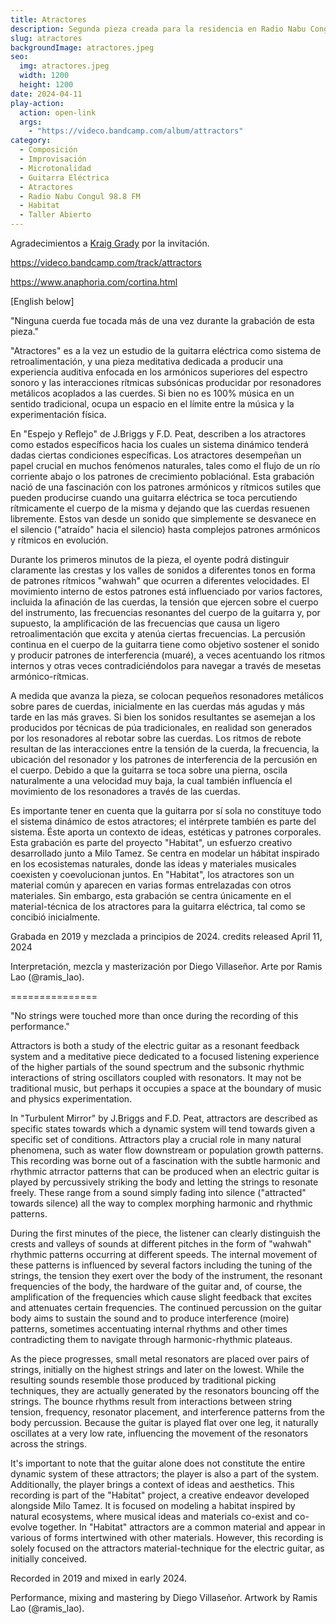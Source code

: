```yaml
---
title: Atractores
description: Segunda pieza creada para la residencia en Radio Nabu Congul 98.8 FM, Anaphoria
slug: atractores
backgroundImage: atractores.jpeg
seo:
  img: atractores.jpeg
  width: 1200
  height: 1200
date: 2024-04-11
play-action:
  action: open-link
  args: 
    - "https://videco.bandcamp.com/album/attractors"
category:
  - Composición
  - Improvisación
  - Microtonalidad
  - Guitarra Eléctrica
  - Atractores
  - Radio Nabu Congul 98.8 FM
  - Habitat
  - Taller Abierto
---
```


Agradecimientos a [Kraig Grady](https://anaphoria.com/) por la invitación.

https://videco.bandcamp.com/track/attractors

https://www.anaphoria.com/cortina.html

[English below]

"Ninguna cuerda fue tocada más de una vez durante la grabación de esta pieza."

"Atractores" es a la vez un estudio de la guitarra eléctrica como sistema de retroalimentación, y una pieza meditativa dedicada a producir una experiencia auditiva enfocada en los armónicos superiores del espectro sonoro y las interacciones rítmicas subsónicas producidar por resonadores metálicos acoplados a las cuerdes. Si bien no es 100% música en un sentido tradicional, ocupa un espacio en el límite entre la música y la experimentación física.

En "Espejo y Reflejo" de J.Briggs y F.D. Peat, describen a los atractores como estados específicos hacia los cuales un sistema dinámico tenderá dadas ciertas condiciones específicas. Los atractores desempeñan un papel crucial en muchos fenómenos naturales, tales como el flujo de un río corriente abajo o los patrones de crecimiento poblaciónal. Esta grabación nació de una fascinación con los patrones armónicos y rítmicos sutiles que pueden producirse cuando una guitarra eléctrica se toca percutiendo rítmicamente el cuerpo de la misma y dejando que las cuerdas resuenen libremente. Estos van desde un sonido que simplemente se desvanece en el silencio ("atraído" hacia el silencio) hasta complejos patrones armónicos y rítmicos en evolución.

Durante los primeros minutos de la pieza, el oyente podrá distinguir claramente las crestas y los valles de sonidos a diferentes tonos en forma de patrones rítmicos "wahwah" que ocurren a diferentes velocidades. El movimiento interno de estos patrones está influenciado por varios factores, incluida la afinación de las cuerdas, la tensión que ejercen sobre el cuerpo del instrumento, las frecuencias resonantes del cuerpo de la guitarra y, por supuesto, la amplificación de las frecuencias que causa un ligero retroalimentación que excita y atenúa ciertas frecuencias. La percusión continua en el cuerpo de la guitarra tiene como objetivo sostener el sonido y producir patrones de interferencia (muaré), a veces acentuando los ritmos internos y otras veces contradiciéndolos para navegar a través de mesetas armónico-rítmicas.

A medida que avanza la pieza, se colocan pequeños resonadores metálicos sobre pares de cuerdas, inicialmente en las cuerdas más agudas y más tarde en las más graves. Si bien los sonidos resultantes se asemejan a los producidos por técnicas de púa tradicionales, en realidad son generados por los resonadores al rebotar sobre las cuerdas. Los ritmos de rebote resultan de las interacciones entre la tensión de la cuerda, la frecuencia, la ubicación del resonador y los patrones de interferencia de la percusión en el cuerpo. Debido a que la guitarra se toca sobre una pierna, oscila naturalmente a una velocidad muy baja, la cual también influencía el movimiento de los resonadores a través de las cuerdas.

Es importante tener en cuenta que la guitarra por sí sola no constituye todo el sistema dinámico de estos atractores; el intérprete también es parte del sistema. Éste aporta un contexto de ideas, estéticas y patrones corporales. Esta grabación es parte del proyecto "Habitat", un esfuerzo creativo desarrollado junto a Milo Tamez. Se centra en modelar un hábitat inspirado en los ecosistemas naturales, donde las ideas y materiales musicales coexisten y coevolucionan juntos. En "Habitat", los atractores son un material común y aparecen en varias formas entrelazadas con otros materiales. Sin embargo, esta grabación se centra únicamente en el material-técnica de los atractores para la guitarra eléctrica, tal como se concibió inicialmente.

Grabada en 2019 y mezclada a principios de 2024. 
credits
released April 11, 2024

Interpretación, mezcla y masterización por Diego Villaseñor.
Arte por Ramis Lao (@ramis_lao).

===============

"No strings were touched more than once during the recording of this performance."

Attractors is both a study of the electric guitar as a resonant feedback system and a meditative piece dedicated to a focused listening experience of the higher partials of the sound spectrum and the subsonic rhythmic interactions of string oscillators coupled with resonators. It may not be traditional music, but perhaps it occupies a space at the boundary of music and physics experimentation.

In "Turbulent Mirror" by J.Briggs and F.D. Peat, attractors are described as specific states towards which a dynamic system will tend towards given a specific set of conditions. Attractors play a crucial role in many natural phenomena, such as water flow downstream or population growth patterns. This recording was borne out of a fascination with the subtle harmonic and rhythmic atrractor patterns that can be produced when an electric guitar is played by percussively striking the body and letting the strings to resonate freely. These range from a sound simply fading into silence ("attracted" towards silence) all the way to complex morphing harmonic and rhythmic patterns.

During the first minutes of the piece, the listener can clearly distinguish the crests and valleys of sounds at different pitches in the form of "wahwah" rhythmic patterns occurring at different speeds. The internal movement of these patterns is influenced by several factors including the tuning of the strings, the tension they exert over the body of the instrument, the resonant frequencies of the body, the hardware of the guitar and, of course, the amplification of the frequencies which cause slight feedback that excites and attenuates certain frequencies. The continued percussion on the guitar body aims to sustain the sound and to produce interference (moire) patterns, sometimes accentuating internal rhythms and other times contradicting them to navigate through harmonic-rhythmic plateaus.

As the piece progresses, small metal resonators are placed over pairs of strings, initially on the highest strings and later on the lowest. While the resulting sounds resemble those produced by traditional picking techniques, they are actually generated by the resonators bouncing off the strings. The bounce rhythms result from interactions between string tension, frequency, resonator placement, and interference patterns from the body percussion. Because the guitar is played flat over one leg, it naturally oscillates at a very low rate, influencing the movement of the resonators across the strings.

It's important to note that the guitar alone does not constitute the entire dynamic system of these attractors; the player is also a part of the system. Additionally, the player brings a context of ideas and aesthetics. This recording is part of the "Habitat" project, a creative endeavor developed alongside Milo Tamez. It is focused on modeling a habitat inspired by natural ecosystems, where musical ideas and materials co-exist and co-evolve together. In "Habitat" attractors are a common material and appear in various of forms intertwined with other materials. However, this recording is solely focused on the attractors material-technique for the electric guitar, as initially conceived.


Recorded in 2019 and mixed in early 2024.

Performance, mixing and mastering by Diego Villaseñor.
Artwork by Ramis Lao (@ramis_lao).


